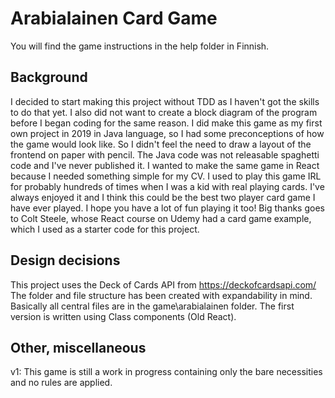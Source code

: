 # Arabialainen Card Game
You will find the game instructions in the help folder in Finnish.

## Background
I decided to start making this project without TDD as I haven't got the skills to do that yet.
I also did not want to create a block diagram of the program before I began coding for the same reason.
I did make this game as my first own project in 2019 in Java language, so I had some preconceptions of how the game would look like. So I didn't feel the need to draw a layout of the frontend on paper with pencil. The Java code was not releasable spaghetti code and I've never published it. I wanted to make the same game in React because I needed something simple for my CV.
I used to play this game IRL for probably hundreds of times when I was a kid with real playing cards. I've always enjoyed it and I think this could be the best two player card game I have ever played. I hope you have a lot of fun playing it too!
Big thanks goes to Colt Steele, whose React course on Udemy had a card game example, which I used as a starter code for this project.

## Design decisions
This project uses the Deck of Cards API from https://deckofcardsapi.com/
The folder and file structure has been created with expandability in mind.
Basically all central files are in the game\arabialainen folder. The first version is written using Class components (Old React).

## Other, miscellaneous
v1: This game is still a work in progress containing only the bare necessities and no rules are applied.